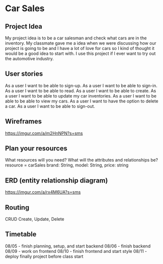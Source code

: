 # Car Sales

## Project Idea

 My project idea is to be a car salesman and check what cars are in the inventory. My classmate gave me a idea when we were discussing how our project is going to be and I have a lot of love for cars so I kind of thought it would be a good idea to start with. I use this project if I ever want to try out the automotive industry.

## User stories

As a user I want to be able to sign-up.
As a user I want to be able to sign-in.
As a user I want to be able to read.
As a user I want to be able to create.
As a user I want to be able to update my car inventories.
As a user I want to be able to be able to view my cars.
As a user I want to have the option to delete a car.
As a user I want to be able to sign-out.

## Wireframes

<https://imgur.com/a/m2HnNPN?s=sms>

## Plan your resources

What resources will you need? What will the attributes and relationships be?
resource = carSales
brand: String,
model: String,
price: string

## ERD (entity relationship diagram)

<https://imgur.com/a/rx4M6UA?s=sms>

## Routing

 CRUD Create, Update, Delete

## Timetable

 08/05 - finish planning, setup, and start backend
 08/06 - finish backend
 08/09 - work on frontend
 08/10 - finish frontend and start style
 08/11 - deploy finally project before class start

